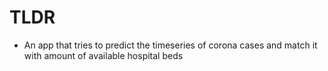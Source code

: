 # TLDR

- An app that tries to predict the timeseries of corona cases and match it with amount of available hospital beds
